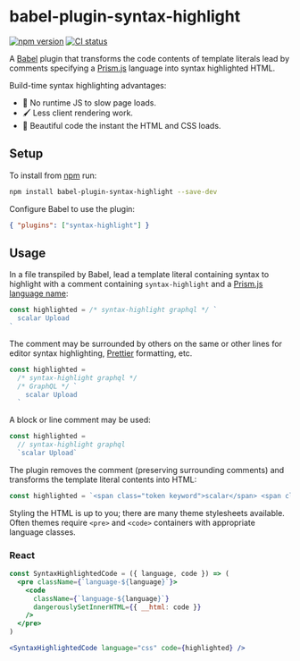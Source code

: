 # babel-plugin-syntax-highlight

[![npm version](https://badgen.net/npm/v/babel-plugin-syntax-highlight)](https://npm.im/babel-plugin-syntax-highlight) [![CI status](https://github.com/jaydenseric/babel-plugin-syntax-highlight/workflows/CI/badge.svg)](https://github.com/jaydenseric/babel-plugin-syntax-highlight/actions)

A [Babel](https://babeljs.io) plugin that transforms the code contents of template literals lead by comments specifying a [Prism.js](https://prismjs.com) language into syntax highlighted HTML.

Build-time syntax highlighting advantages:

- 🚀 No runtime JS to slow page loads.
- 🖌 Less client rendering work.
- 🎨 Beautiful code the instant the HTML and CSS loads.

## Setup

To install from [npm](https://npmjs.com) run:

```sh
npm install babel-plugin-syntax-highlight --save-dev
```

Configure Babel to use the plugin:

```json
{ "plugins": ["syntax-highlight"] }
```

## Usage

In a file transpiled by Babel, lead a template literal containing syntax to highlight with a comment containing `syntax-highlight` and a [Prism.js language name](https://prismjs.com/#supported-languages):

```js
const highlighted = /* syntax-highlight graphql */ `
  scalar Upload
`
```

The comment may be surrounded by others on the same or other lines for editor syntax highlighting, [Prettier](https://prettier.io) formatting, etc.

```js
const highlighted =
  /* syntax-highlight graphql */
  /* GraphQL */ `
    scalar Upload
  `
```

A block or line comment may be used:

```js
const highlighted =
  // syntax-highlight graphql
  `scalar Upload`
```

The plugin removes the comment (preserving surrounding comments) and transforms the template literal contents into HTML:

```js
const highlighted = `<span class="token keyword">scalar</span> <span class="token class-name">Upload</span>`
```

Styling the HTML is up to you; there are many theme stylesheets available. Often themes require `<pre>` and `<code>` containers with appropriate language classes.

### React

```jsx
const SyntaxHighlightedCode = ({ language, code }) => (
  <pre className={`language-${language}`}>
    <code
      className={`language-${language}`}
      dangerouslySetInnerHTML={{ __html: code }}
    />
  </pre>
)

<SyntaxHighlightedCode language="css" code={highlighted} />
```
